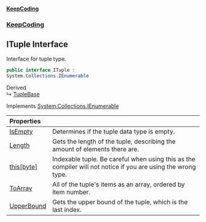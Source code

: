 #### [KeepCoding](index.md 'index')
### [KeepCoding](KeepCoding.md 'KeepCoding')
## ITuple Interface
Interface for tuple type.   
```csharp
public interface ITuple :
System.Collections.IEnumerable
```

Derived  
&#8627; [TupleBase](KeepCoding_TupleBase.md 'KeepCoding.TupleBase')  

Implements [System.Collections.IEnumerable](https://docs.microsoft.com/en-us/dotnet/api/System.Collections.IEnumerable 'System.Collections.IEnumerable')  

| Properties | |
| :--- | :--- |
| [IsEmpty](KeepCoding_ITuple_IsEmpty.md 'KeepCoding.ITuple.IsEmpty') | Determines if the tuple data type is empty.<br/> |
| [Length](KeepCoding_ITuple_Length.md 'KeepCoding.ITuple.Length') | Gets the length of the tuple, describing the amount of elements there are.<br/> |
| [this[byte]](KeepCoding_ITuple_this_byte_.md 'KeepCoding.ITuple.this[byte]') | Indexable tuple. Be careful when using this as the compiler will not notice if you are using the wrong type.<br/> |
| [ToArray](KeepCoding_ITuple_ToArray.md 'KeepCoding.ITuple.ToArray') | All of the tuple's items as an array, ordered by item number.<br/> |
| [UpperBound](KeepCoding_ITuple_UpperBound.md 'KeepCoding.ITuple.UpperBound') | Gets the upper bound of the tuple, which is the last index.<br/> |
